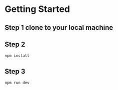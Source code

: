 # Getting Started

## Step 1 clone to your local machine

## Step 2 
```bash
npm install
```

## Step 3 
```bash
npm run dev
```


